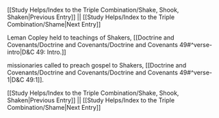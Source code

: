 [[Study Helps/Index to the Triple Combination/Shake, Shook, Shaken|Previous Entry]]  ||  [[Study Helps/Index to the Triple Combination/Shame|Next Entry]]

 Leman Copley held to teachings of Shakers, [[Doctrine and Covenants/Doctrine and Covenants/Doctrine and Covenants 49#^verse-intro|D&C 49: Intro.]]

 missionaries called to preach gospel to Shakers, [[Doctrine and Covenants/Doctrine and Covenants/Doctrine and Covenants 49#^verse-1|D&C 49:1]].

[[Study Helps/Index to the Triple Combination/Shake, Shook, Shaken|Previous Entry]]  ||  [[Study Helps/Index to the Triple Combination/Shame|Next Entry]]